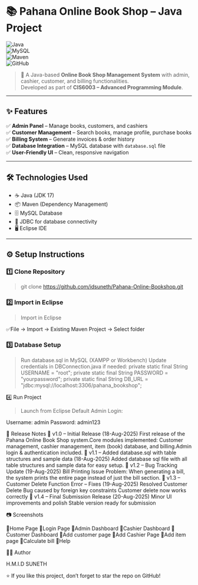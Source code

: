 # 📚 Pahana Online Book Shop – Java Project  

![Java](https://img.shields.io/badge/Java-17-orange?logo=java)  
![MySQL](https://img.shields.io/badge/MySQL-Database-blue?logo=mysql)  
![Maven](https://img.shields.io/badge/Maven-Build%20Tool-red?logo=apache-maven)  
![GitHub](https://img.shields.io/badge/Version%20Control-GitHub-black?logo=github)  


> 🛒 A Java-based **Online Book Shop Management System** with admin, cashier, customer, and billing functionalities.  
> Developed as part of **CIS6003 – Advanced Programming Module**.  

---
## ✨ Features  
✅ **Admin Panel** – Manage books, customers, and cashiers  
✅ **Customer Management** – Search books, manage profile, purchase books  
✅ **Billing System** – Generate invoices & order history  
✅ **Database Integration** – MySQL database with `database.sql` file  
✅ **User-Friendly UI** – Clean, responsive navigation  

---
## 🛠️ Technologies Used  
- ☕ Java (JDK 17)  
- 📦 Maven (Dependency Management)  
- 🗄️ MySQL Database  
- 🔗 JDBC for database connectivity  
- 🖥️ Eclipse IDE  

---
## ⚙️ Setup Instructions  
### 1️⃣ Clone Repository
>git clone https://github.com/idsuneth/Pahana-Online-Bookshop.git
>
### 2️⃣ Import in Eclipse
>Import in Eclipse
>
✅File → Import → Existing Maven Project → Select folder

### 3️⃣ Database Setup
>Run database.sql in MySQL (XAMPP or Workbench)
>Update credentials in DBConnection.java if needed:
private static final String USERNAME = "root";
private static final String PASSWORD = "yourpassword";
private static final String DB_URL = "jdbc:mysql://localhost:3306/pahana_bookshop";
>
4️⃣ Run Project
>Launch from Eclipse
>Default Admin Login:
>
Username: admin
Password: admin123

📝 Release Notes
🔖 v1.0 – Initial Release (18-Aug-2025)
First release of the Pahana Online Book Shop system.Core modules implemented: Customer management, cashier management, item (book) database, and billing.Admin login & authentication included.
🔖 v1.1 – Added database.sql with table structures and sample data (18-Aug-2025)
Added database sql file with all table structures and sample data for easy setup.
🔖 v1.2 – Bug Tracking Update (19-Aug-2025)
Bill Printing Issue
Problem: When generating a bill, the system prints the entire page instead of just the bill section.
🔖 v1.3 – Customer Delete Function Error – Fixes (19-Aug-2025)
Resolved Customer Delete Bug caused by foreign key constraints
Customer delete now works correctly
🔖 v1.4 – Final Submission Release (20-Aug-2025)
Minor UI improvements and polish
Stable version ready for submission

📷 Screenshots

📌Home Page
📌Login Page
📌Admin Dashboard
📌Cashier Dashboard
📌Customer Dashboard
📌Add customer page
📌Add Cashier Page
📌Add item page
📌Calculate bill 
📌Help

👨‍💻 Author

H.M.I.D SUNETH

⭐ If you like this project, don’t forget to star the repo on GitHub!
